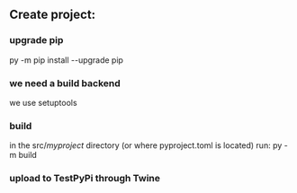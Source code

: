 ## Create project:
### upgrade pip
py -m pip install --upgrade pip

### we need a build backend
we use setuptools

### build
in the src/_myproject_ directory (or where pyproject.toml is located) run:
py -m build

### upload to TestPyPi through Twine


